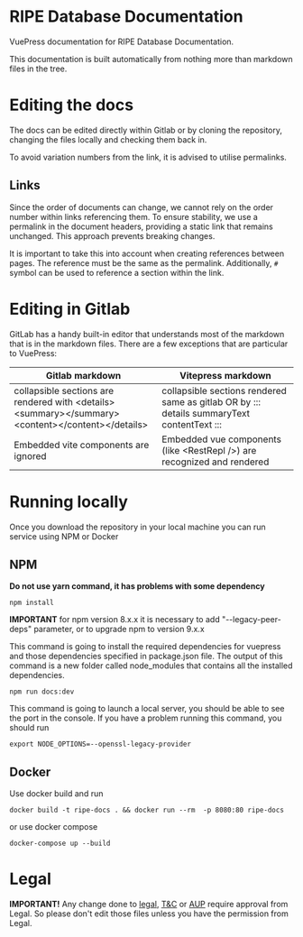 
# RIPE Database Documentation

VuePress documentation for RIPE Database Documentation.

This documentation is built automatically from nothing more than markdown files in the tree.

# Editing the docs

The docs can be edited directly within Gitlab or by cloning the repository, changing the files locally and checking them back in.

To avoid variation numbers from the link, it is advised to utilise permalinks.

## Links

Since the order of documents can change, we cannot rely on the order number within links referencing them. 
To ensure stability, we use a permalink in the document headers, providing a static link that remains unchanged. 
This approach prevents breaking changes.

It is important to take this into account when creating references between pages. The reference must be the same as
the permalink. Additionally, `#` symbol can be used to reference a section within the link.

# Editing in Gitlab

GitLab has a handy built-in editor that understands most of the markdown that is in the markdown files. There are a few exceptions that are particular to VuePress:

| **Gitlab markdown**                                                                                                                  | **Vitepress markdown**                                                                     |
|--------------------------------------------------------------------------------------------------------------------------------------|--------------------------------------------------------------------------------------------|
| collapsible sections are rendered with &lt;details&gt;&lt;summary&gt;&lt;/summary&gt;&lt;content&gt;&lt;/content&gt;&lt;/details&gt; | collapsible sections rendered same as gitlab OR by ::: details summaryText contentText ::: |
| Embedded vite components are ignored                                                                                                 | Embedded vue components (like &lt;RestRepl /&gt;) are recognized and rendered              |

# Running locally

Once you download the repository in your local machine you can run service using NPM or Docker

## NPM

**Do not use yarn command, it has problems with some dependency**

```shell
npm install
```

**IMPORTANT** for npm version 8.x.x it is necessary to add "--legacy-peer-deps" parameter, or to upgrade npm to version 9.x.x

This command is going to install the required dependencies for vuepress and those dependencies specified in package.json file. The output of this command is a new folder called node_modules that contains all the installed dependencies.

```shell
npm run docs:dev
```

This command is going to launch a local server, you should be able to see the port in the console.
If you have a problem running this command, you should run

```shell
export NODE_OPTIONS=--openssl-legacy-provider
```

## Docker

Use docker build and run

```shell
docker build -t ripe-docs . && docker run --rm  -p 8080:80 ripe-docs
```

or use docker compose

```shell
docker-compose up --build
```

# Legal

**IMPORTANT!** Any change done to [legal](./docs/26.Legal-Information.md), [T&C](./docs/26.HTML-Terms-And-Conditions.md) or [AUP](./docs/25.RIPE-Database-Acceptable-Use-Policy.md) require approval from Legal. So please don't edit those files unless you have the permission from Legal.
